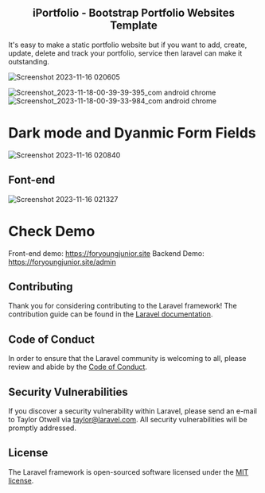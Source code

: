 <h2 align="center">iPortfolio - Bootstrap Portfolio Websites Template</h2>

<p>It's easy to make a static portfolio website but if you want to add, create, update, delete and track your portfolio, service then laravel can make it outstanding.</p>

![Screenshot 2023-11-16 020605](https://github.com/CodeWithPranta/iPortfolio-laravel/assets/101281745/19098c83-e201-4373-a6b4-fc5f4279e04d)

![Screenshot_2023-11-18-00-39-39-395_com android chrome](https://github.com/CodeWithPranta/iPortfolio-laravel/assets/101281745/a261dd28-421f-48c6-91bb-b45ed1f4dec6)
![Screenshot_2023-11-18-00-39-33-984_com android chrome](https://github.com/CodeWithPranta/iPortfolio-laravel/assets/101281745/2d01f197-5816-41c1-a253-4eff847fe7cf)


# Dark mode and Dyanmic Form Fields
![Screenshot 2023-11-16 020840](https://github.com/CodeWithPranta/iPortfolio-laravel/assets/101281745/f24fb7ec-5e70-47c7-9c13-78e68bf0a70c)

## Font-end
![Screenshot 2023-11-16 021327](https://github.com/CodeWithPranta/iPortfolio-laravel/assets/101281745/eebe432e-b04b-47f1-9df4-d0df61865007)

# Check Demo 
  Front-end demo:  https://foryoungjunior.site 
  Backend Demo: https://foryoungjunior.site/admin   

## Contributing

Thank you for considering contributing to the Laravel framework! The contribution guide can be found in the [Laravel documentation](https://laravel.com/docs/contributions).

## Code of Conduct

In order to ensure that the Laravel community is welcoming to all, please review and abide by the [Code of Conduct](https://laravel.com/docs/contributions#code-of-conduct).

## Security Vulnerabilities

If you discover a security vulnerability within Laravel, please send an e-mail to Taylor Otwell via [taylor@laravel.com](mailto:taylor@laravel.com). All security vulnerabilities will be promptly addressed.

## License

The Laravel framework is open-sourced software licensed under the [MIT license](https://opensource.org/licenses/MIT).
